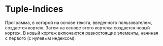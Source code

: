 # Tuple-Indices
Программа, в которой на основе текста, введенного пользователем, создается кортеж. Затем на основе этого кортежа создается новый кортеж. В новый кортеж включаются равностоящие элементы, начиная с первого (с нулевым индексом).

